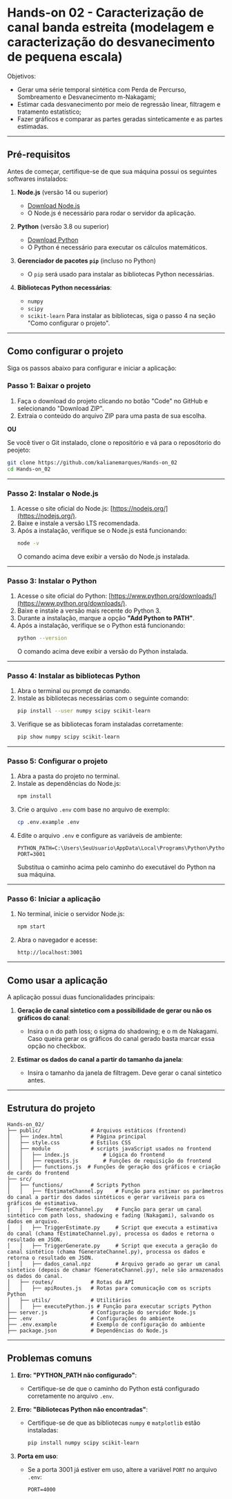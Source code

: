 # Hands-on 02 - Caracterização de canal banda estreita (modelagem e caracterização do desvanecimento de pequena escala)

Objetivos:

- Gerar uma série temporal sintética com Perda de Percurso, Sombreamento e Desvanecimento m-Nakagami;
- Estimar cada desvanecimento por meio de regressão linear, filtragem e tratamento estatístico;
- Fazer gráficos e comparar as partes geradas sinteticamente e as partes estimadas.

---

## Pré-requisitos

Antes de começar, certifique-se de que sua máquina possui os seguintes softwares instalados:

1. **Node.js** (versão 14 ou superior)
   - [Download Node.js](https://nodejs.org/)
   - O Node.js é necessário para rodar o servidor da aplicação.

2. **Python** (versão 3.8 ou superior)
   - [Download Python](https://www.python.org/downloads/)
   - O Python é necessário para executar os cálculos matemáticos.

3. **Gerenciador de pacotes `pip`** (incluso no Python)
   - O `pip` será usado para instalar as bibliotecas Python necessárias.

4. **Bibliotecas Python necessárias**:
   - `numpy`
   - `scipy`
   - `scikit-learn`
   Para instalar as bibliotecas, siga o passo 4 na seção "Como configurar o projeto".

---

## Como configurar o projeto

Siga os passos abaixo para configurar e iniciar a aplicação:

### Passo 1: Baixar o projeto

1. Faça o download do projeto clicando no botão "Code" no GitHub e selecionando "Download ZIP".
2. Extraia o conteúdo do arquivo ZIP para uma pasta de sua escolha.

**OU**

Se você tiver o Git instalado, clone o repositório e vá para o reposótorio do peojeto:
```bash
git clone https://github.com/kalianemarques/Hands-on_02
cd Hands-on_02
```

---

### Passo 2: Instalar o Node.js

1. Acesse o site oficial do Node.js: [https://nodejs.org/](https://nodejs.org/).
2. Baixe e instale a versão LTS recomendada.
3. Após a instalação, verifique se o Node.js está funcionando:
   ```bash
   node -v
   ```
   O comando acima deve exibir a versão do Node.js instalada.

---

### Passo 3: Instalar o Python

1. Acesse o site oficial do Python: [https://www.python.org/downloads/](https://www.python.org/downloads/).
2. Baixe e instale a versão mais recente do Python 3.
3. Durante a instalação, marque a opção **"Add Python to PATH"**.
4. Após a instalação, verifique se o Python está funcionando:
   ```bash
   python --version
   ```
   O comando acima deve exibir a versão do Python instalada.

---

### Passo 4: Instalar as bibliotecas Python

1. Abra o terminal ou prompt de comando.
2. Instale as bibliotecas necessárias com o seguinte comando:
   ```bash
   pip install --user numpy scipy scikit-learn
   ```
3. Verifique se as bibliotecas foram instaladas corretamente:
   ```bash
   pip show numpy scipy scikit-learn
   ```
---

### Passo 5: Configurar o projeto

1. Abra a pasta do projeto no terminal.
2. Instale as dependências do Node.js:
   ```bash
   npm install
   ```
3. Crie o arquivo `.env` com base no arquivo de exemplo:
   ```bash
   cp .env.example .env
   ```
4. Edite o arquivo `.env` e configure as variáveis de ambiente:
   ```properties
   PYTHON_PATH=C:\Users\SeuUsuario\AppData\Local\Programs\Python\Python39\python.exe
   PORT=3001
   ```
   Substitua o caminho acima pelo caminho do executável do Python na sua máquina.

---

### Passo 6: Iniciar a aplicação

1. No terminal, inicie o servidor Node.js:
   ```bash
   npm start
   ```
2. Abra o navegador e acesse:
   ```
   http://localhost:3001
   ```

---

## Como usar a aplicação

A aplicação possui duas funcionalidades principais:

1. **Geração de canal sintetico com a possibilidade de gerar ou não os gráficos do canal**:
   - Insira o n do path loss; o sigma do shadowing; e o m de Nakagami. Caso queira  gerar os gráficos do canal gerado basta marcar essa opção no checkbox.

2. **Estimar os dados do canal a partir do tamanho da janela**:
   - Insira o tamanho da janela de filtragem. Deve gerar o canal sintetico antes.


---

## Estrutura do projeto

```
Hands-on_02/
├── public/                # Arquivos estáticos (frontend)
│   ├── index.html         # Página principal
│   ├── style.css          # Estilos CSS
│   ├── module             # scripts javaScript usados no frontend
│   │   ├── index.js           # Lógica do frontend
│   │   ├── requests.js        # Funções de requisição do frontend
│   │   ├── functions.js  # Funções de geração dos gráficos e criação de cards do frontend
├── src/
│   ├── functions/         # Scripts Python
│   │   ├── fEstimateChannel.py    # Função para estimar os parâmetros do canal a partir dos dados sintéticos e gerar variáveis para os gráficos de estimativa.
│   │   ├── fGenerateChannel.py    # Função para gerar um canal sintético com path loss, shadowing e fading (Nakagami), salvando os dados em arquivo.
│   │   ├── TriggerEstimate.py     # Script que executa a estimativa do canal (chama fEstimateChannel.py), processa os dados e retorna o resultado em JSON.
│   │   ├── TriggerGenerate.py     # Script que executa a geração do canal sintético (chama fGenerateChannel.py), processa os dados e retorna o resultado em JSON.
│   │   ├── dados_canal.npz        # Arquivo gerado ao gerar um canal sintetico (depois de chamar fGenerateChannel.py), nele são armazenados os dados do canal. 
│   ├── routes/            # Rotas da API
│   │   ├── apiRoutes.js   # Rotas para comunicação com os scripts Python
│   ├── utils/             # Utilitários
│   │   ├── executePython.js # Função para executar scripts Python
├── server.js              # Configuração do servidor Node.js
├── .env                   # Configurações do ambiente
├── .env.example           # Exemplo de configuração do ambiente
├── package.json           # Dependências do Node.js
```

---

## Problemas comuns

1. **Erro: "PYTHON_PATH não configurado"**:
   - Certifique-se de que o caminho do Python está configurado corretamente no arquivo `.env`.

2. **Erro: "Bibliotecas Python não encontradas"**:
   - Certifique-se de que as bibliotecas `numpy` e `matplotlib` estão instaladas:
     ```bash
     pip install numpy scipy scikit-learn
     ```

3. **Porta em uso**:
   - Se a porta 3001 já estiver em uso, altere a variável `PORT` no arquivo `.env`:
     ```
     PORT=4000
     ```

